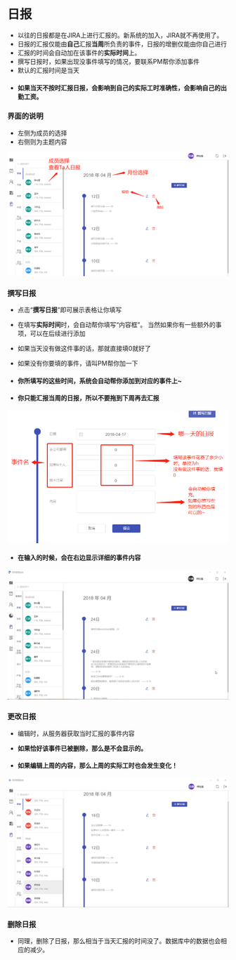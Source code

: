 # 日报

* 以往的日报都是在JIRA上进行汇报的。新系统的加入，JIRA就不再使用了。
* 日报的汇报仅能由**自己**汇报**当周**所负责的事件，日报的增删仅能由你自己进行
* 汇报的时间会自动加在该事件的**实际时间**上。
* 撰写日报时，如果出现没事件填写的情况，要联系PM帮你添加事件
* 默认的汇报时间是当天
* #### **如果当天不按时汇报日报，会影响到自己的实际工时准确性，会影响自己的出勤工资。**

### 界面的说明

* 左侧为成员的选择
* 右侧则为主题内容

![](/assets/图片3.png)

### 撰写日报

* 点击“**撰写日报**”即可展示表格让你填写
* 在填写**实际时间**时，会自动帮你填写“内容框”。 当然如果你有一些额外的事项，可以在后续进行添加
* 如果当天没有做这件事的话，那就直接填0就好了
* 如果没有你要填的事件，请叫PM帮你加一下

* #### **你所填写的这些时间，系统会自动帮你添加到对应的事件上~**
* #### 你只能汇报当周的日报，所以不要拖到下周再去汇报

#### 

![](/assets/日报填写界面说明.png)

* #### 在输入的时候，会在右边显示详细的事件内容

![](/assets/填写日报-事件提示.gif)

### 更改日报

* 编辑时，从服务器获取当时汇报的事件内容

* **如果恰好该事件已被删除，那么是不会显示的。**

* #### 如果编辑上周的内容，那么上周的实际工时也会发生变化！

#### ![](/assets/修改日报.gif)

### 删除日报

* 同理，删除了日报，那么相当于当天汇报的时间没了。数据库中的数据也会相应的减少。



